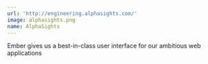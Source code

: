 ```yaml
---
url: 'http://engineering.alphasights.com/'
image: alphasights.png
name: AlphaSights
---
```

Ember gives us a best-in-class user interface for our ambitious web applications